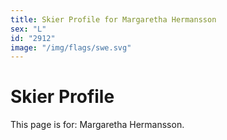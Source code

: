 ```yaml
---
title: Skier Profile for Margaretha Hermansson
sex: "L"
id: "2912"
image: "/img/flags/swe.svg" 
---
```


# Skier Profile

This page is for: Margaretha Hermansson.
    
